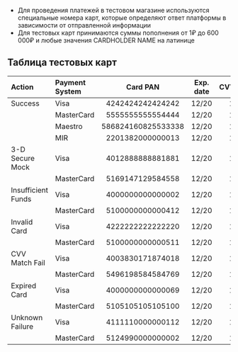 - Для проведения платежей в тестовом магазине используются специальные номера карт, которые определяют ответ платформы в зависимости от отправленной информации
- Для тестовых карт принимаются суммы пополнения от 1₽ до 600 000₽ и любые значения CARDHOLDER NAME на латинице

## Таблица тестовых карт

| Action                 | Payment System | Card PAN                 | Exp. date | CVV/CVC  |
|:-----------------------|:---------------|:------------------------:|:---------:|:---------:
| Success				 | Visa			  | 4242424242424242		 | 12/20     | 123      |
| 	    				 | MasterCard	  | 5555555555554444		 | 12/20     | 123      |
| 		        		 | Maestro		  | 586824160825533338		 | 12/20     | 123      |
| 		        		 | MIR    		  | 2201382000000013		 | 12/20     | 123      |
| 3-D Secure Mock        | Visa           | 4012888888881881         | 12/20     | 123      |
|                        | MasterCard     | 5169147129584558         | 12/20     | 123      |
| Insufficient Funds     | Visa           | 4000000000000002         | 12/20     | 123      |
|                        | MasterCard     | 5100000000000412         | 12/20     | 123      |
| Invalid Card           | Visa           | 4222222222222220         | 12/20     | 123      |
|                        | MasterCard     | 5100000000000511         | 12/20     | 123      |
| CVV Match Fail         | Visa           | 4003830171874018         | 12/20     | 123      |
|                        | MasterCard     | 5496198584584769         | 12/20     | 123      |
| Expired Card           | Visa           | 4000000000000069         | 12/20     | 123      |
|                        | MasterCard     | 5105105105105100         | 12/20     | 123      |
| Unknown Failure        | Visa           | 4111110000000112         | 12/20     | 123      |
|                        | MasterCard     | 5124990000000002         | 12/20     | 123      |
